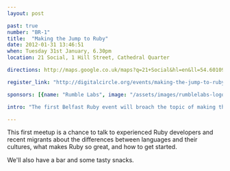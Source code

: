 ```yaml
---
layout: post

past: true
number: "BR-1"
title:  "Making the Jump to Ruby"
date: 2012-01-31 13:46:51
when: Tuesday 31st January, 6.30pm
location: 21 Social, 1 Hill Street, Cathedral Quarter

directions: http://maps.google.co.uk/maps?q=21+Social&hl=en&ll=54.601095,-5.926309&spn=0.01018,0.025921&sll=54.592891,-5.929399&sspn=0.010182,0.025921&oq=21+social&vpsrc=6&hq=21+Social&t=m&z=16

register_link: "http://digitalcircle.org/events/making-the-jump-to-ruby"

sponsors: [{name: "Rumble Labs", image: "/assets/images/rumblelabs-logo.png", link: "http://rumblelabs.com"}, {name: "Airpos", image: "/assets/images/airpos-logo.png", link: "http://airpointofsale.com"}, {name: "Digital Circle", image: "/assets/images/digital-circle-logo.png", link: "http://digitalcircle.org/"}]

intro: "The first Belfast Ruby event will broach the topic of making the jump to uby. It’s never an easy decision for a developer to change languages but most who move to Ruby and Rails never look back!"

---
```


This first meetup is a chance to talk to experienced Ruby developers and recent migrants about the differences between languages and their cultures, what makes Ruby so great, and how to get started.

We'll also have a bar and some tasty snacks.

